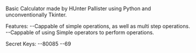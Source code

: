 Basic Calculator made by HUnter Pallister using Python and unconventionally Tkinter.

Features:
--Cappable of simple operations, as well as multi step operations.
--Cappable of using Simple operators to perform operations.


Secret Keys:
--80085
--69

